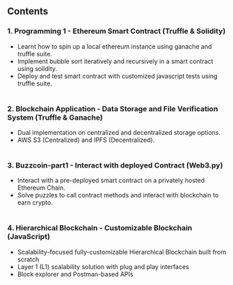 ## Contents

### 1. Programming 1 - Ethereum Smart Contract (Truffle & Solidity)
   - Learnt how to spin up a local ethereum instance using ganache and truffle suite.
   - Implement bubble sort iteratively and recursively in a smart contract using solidity.
   - Deploy and test smart contract with customized javascript tests using truffle suite. <br><br>
     
### 2. Blockchain Application - Data Storage and File Verification System (Truffle & Ganache)
   - Dual implementation on centralized and decentralized storage options.
   - AWS S3 (Centralized) and IPFS (Decentralized). <br><br>
  
### 3. Buzzcoin-part1 - Interact with deployed Contract (Web3.py)
   - Interact with a pre-deployed smart contract on a privately hosted Ethereum Chain.
   - Solve puzzles to call contract methods and interact with blockchain to earn crypto.<br><br>

### 4. Hierarchical Blockchain - Customizable Blockchain (JavaScript)
   - Scalability-focused fully-customizable Hierarchical Blockchain built from scratch
   - Layer 1 (L1) scalability solution with plug and play interfaces
   - Block explorer and Postman-based APIs
